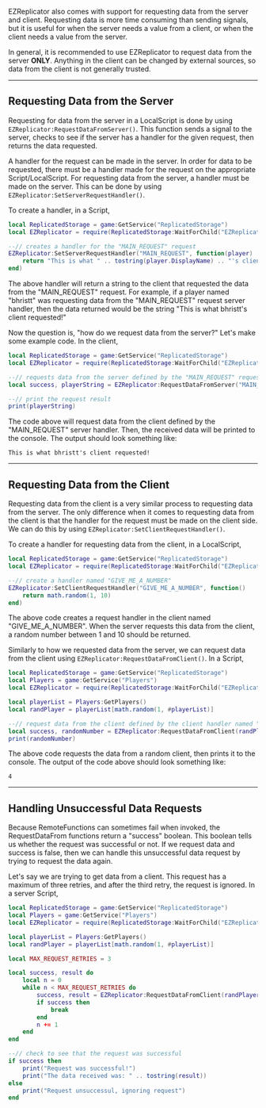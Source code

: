 EZReplicator also comes with support for requesting data from the server and client. Requesting data is more time consuming than sending signals, but it is useful for when the server needs a value from a client, or when the client needs a value from the server. 

In general, it is recommended to use EZReplicator to request data from the server **ONLY**. Anything in the client can be changed by external sources, so data from the client is not generally trusted.

---

## Requesting Data from the Server

Requesting for data from the server in a LocalScript is done by using `EZReplicator:RequestDataFromServer()`. This function sends a signal to the server, checks to see if the server has a handler for the given request, then returns the data requested.

A handler for the request can be made in the server. In order for data to be requested, there must be a handler made for the request on the appropriate Script/LocalScript. For requesting data from the server, a handler must be made on the server. This can be done by using `EZReplicator:SetServerRequestHandler()`.

To create a handler, in a Script,

```lua
local ReplicatedStorage = game:GetService("ReplicatedStorage")
local EZReplicator = require(ReplicatedStorage:WaitForChild("EZReplicator"))

--// creates a handler for the "MAIN_REQUEST" request
EZReplicator:SetServerRequestHandler("MAIN_REQUEST", function(player)
    return "This is what " .. tostring(player.DisplayName) .. "'s client requested!"
end)
```

The above handler will return a string to the client that requested the data from the "MAIN_REQUEST" request. For example, if a player named "bhristt" was requesting data from the "MAIN_REQUEST" request server handler, then the data returned would be the string "This is what bhristt's client requested!"

Now the question is, "how do we request data from the server?" Let's make some example code. In the client,

```lua
local ReplicatedStorage = game:GetService("ReplicatedStorage")
local EZReplicator = require(ReplicatedStorage:WaitForChild("EZReplicator"))

--// requests data from the server defined by the "MAIN_REQUEST" request handler
local success, playerString = EZReplicator:RequestDataFromServer("MAIN_REQUEST")

--// print the request result
print(playerString)
```

The code above will request data from the client defined by the "MAIN_REQUEST" server handler. Then, the received data will be printed to the console. The output should look something like:

```
This is what bhristt's client requested!
```

---

## Requesting Data from the Client

Requesting data from the client is a very similar process to requesting data from the server. The only difference when it comes to requesting data from the client is that the handler for the request must be made on the client side. We can do this by using `EZReplicator:SetClientRequestHandler()`.

To create a handler for requesting data from the client, in a LocalScript,

```lua
local ReplicatedStorage = game:GetService("ReplicatedStorage")
local EZReplicator = require(ReplicatedStorage:WaitForChild("EZReplicator"))

--// create a handler named "GIVE_ME_A_NUMBER"
EZReplicator:SetClientRequestHandler("GIVE_ME_A_NUMBER", function()
    return math.random(1, 10)
end)
```

The above code creates a request handler in the client named "GIVE_ME_A_NUMBER". When the server requests this data from the client, a random number between 1 and 10 should be returned.

Similarly to how we requested data from the server, we can request data from the client using `EZReplicator:RequestDataFromClient()`. In a Script,

```lua
local ReplicatedStorage = game:GetService("ReplicatedStorage")
local Players = game:GetService("Players")
local EZReplicator = require(ReplicatedStorage:WaitForChild("EZReplicator"))

local playerList = Players:GetPlayers()
local randPlayer = playerList[math.random(1, #playerList)]

--// request data from the client defined by the client handler named "GIVE_ME_A_NUMBER"
local success, randomNumber = EZReplicator:RequestDataFromClient(randPlayer, "GIVE_ME_A_NUMBER")
print(randomNumber)
```

The above code requests the data from a random client, then prints it to the console. The output of the code above should look something like:

```
4
```

---

## Handling Unsuccessful Data Requests

Because RemoteFunctions can sometimes fail when invoked, the RequestDataFrom functions return a "success" boolean. This boolean tells us whether the request was successful or not. If we request data and success is false, then we can handle this unsuccessful data request by trying to request the data again.

Let's say we are trying to get data from a client. This request has a maximum of three retries, and after the third retry, the request is ignored. In a server Script,

```lua
local ReplicatedStorage = game:GetService("ReplicatedStorage")
local Players = game:GetService("Players")
local EZReplicator = require(ReplicatedStorage:WaitForChild("EZReplicator"))

local playerList = Players:GetPlayers()
local randPlayer = playerList[math.random(1, #playerList)]

local MAX_REQUEST_RETRIES = 3

local success, result do
    local n = 0
    while n < MAX_REQUEST_RETRIES do
        success, result = EZReplicator:RequestDataFromClient(randPlayer, "DATA_REQUEST")
        if success then
            break
        end
        n += 1
    end
end

--// check to see that the request was successful
if success then
    print("Request was successful!")
    print("The data received was: " .. tostring(result))
else
    print("Request unsuccessul, ignoring request")
end
```